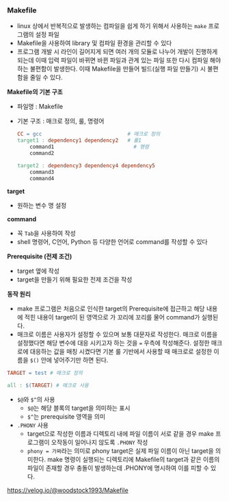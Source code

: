 ### Makefile

- linux 상에서 반복적으로 발생하는 컴파일을 쉽게 하기 위해서 사용하는 `make` 프로그램의 설정 파일
- Makefile을 사용하여 library 및 컴파일 환경을 관리할 수 있다
- 프로그램 개발 시 라인이 길어지게 되면 여러 개의 모듈로 나누어 개발이 진행하게 되는데 이때 입력 파일이 바뀌면 바뀐 파일과 관계 있는 파일 또한 다시 컴파일 해야 하는 불편함이 발생한다. 이때 Makefile을 만들어 빌드(실행 파일 만들기) 시 불편함을 줄일 수 있다.

**Makefile의 기본 구조**

- 파일명 : Makefile
- 기본 구조 : 매크로 정의, 룰, 명령어
    
    ```makefile
    CC = gcc                            # 매크로 정의
    target1 : dependency1 dependency2   # 룰1
    	command1                          # 명령
    	command2
    
    target2 : dependency3 dependency4 dependency5
    	command3
    	command4
    ```
    

**target**

- 원하는 변수 명 설정

**command**

- 꼭 `Tab`을 사용하여 작성
- shell 명령어, C언어, Python 등 다양한 언어로 command를 작성할 수 있다

**Prerequisite (전제 조건)**

- target 옆에 작성
- target을 만들기 위해 필요한 전제 조건을 작성

**동작 원리**

- make 프로그램은 처음으로 인식한 target의 Prerequisite에 접근하고 해당 내용에 적힌 내용이 target이 된 영역으로 가 꼬리에 꼬리를 물어 command가 실행된다.
- 매크로 이름은 사용자가 설정할 수 있으며 보통 대문자로 작성한다. 
매크로 이름을 설정했다면 해당 변수에 대응 시키고자 하는 것을 `=` 우측에 작성해준다.
설정한 매크로에 대응하는 값을 매칭 시켰다면 기본 룰 기반에서 사용할 때 매크로로 설정한 이름을 `$()` 안에 넣어주기만 하면 된다.

```makefile
TARGET = test # 매크로 정의

all : $(TARGET) # 매크로 사용
```

- `$@`와 `$^`의 사용
    - `$@`는 해당 블록의 target을 의미하는 표시
    - `$^`는 prerequisite 영역을 의미
- `.PHONY` 사용
    - target으로 작성한 이름과 디렉토리 내에 파일 이름이 서로 같을 경우 make 프로그램이 오작동이 일어나지 않도록 `.PHONY` 작성
    - `phony = 가짜`라는 의미로 phony target은 실제 파일 이름이 아닌 target을 의미한다. make 명령이 실행되는 디렉토리에 Makefile의 target과 같은 이름의 파일이 존재할 경우 충돌이 발생하는데 .PHONY에 명시하여 이를 피할 수 있다.

https://velog.io/@woodstock1993/Makefile
